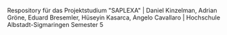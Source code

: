 Respository für das Projektstudium "SAPLEXA" | 
Daniel Kinzelman, Adrian Gröne, Eduard Bresemler, Hüseyin Kasarca, Angelo Cavallaro
| Hochschule Albstadt-Sigmaringen Semester 5

